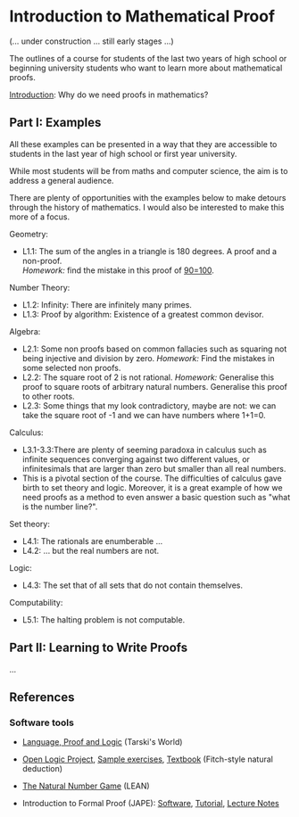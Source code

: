# Introduction to Mathematical Proof

(... under construction ... still early stages ...)

The outlines of a course for students of the last two years of high school or beginning university students who want to learn more about mathematical proofs.

[Introduction](introduction.md): Why do we need proofs in mathematics? 

## Part I: Examples

All these examples can be presented in a way that they are accessible to students in the last year of high school or first year university. 

While most students will be from maths and computer science, the aim is to address a general audience. 

There are plenty of opportunities with the examples below to make detours through the history of mathematics. I would also be interested to make this more of a focus.

Geometry: 
- L1.1: The sum of the angles in a triangle is 180 degrees. A proof and a non-proof.   
*Homework:* find the mistake in this proof of [90=100](https://cnx.org/contents/OD1Lhy17@20.20:5gTEWfDM@8/90-100-A-Proof).

Number Theory: 
- L1.2: Infinity: There are infinitely many primes.  
- L1.3: Proof by algorithm: Existence of a greatest common devisor. 

Algebra: 
- L2.1: Some non proofs based on common fallacies such as squaring not being injective and division by zero.
 *Homework:* Find the mistakes in some selected non proofs.
- L2.2: The square root of 2 is not rational.
*Homework:* Generalise this proof to square roots of arbitrary natural numbers. Generalise this proof to other roots.
- L2.3: Some things that my look contradictory, maybe are not: we can take the square root of -1 and we can have numbers where 1+1=0.

Calculus: 
- L3.1-3.3:There are plenty of seeming paradoxa in calculus such as infinite sequences converging against two different values, or infinitesimals that are larger than zero but smaller than all real numbers. 
- This is a pivotal section of the course. The difficulties of calculus gave birth to set theory and logic. Moreover, it is a great example of how we need proofs as a method to even answer a basic question such as "what is the number line?".

Set theory: 
- L4.1: The rationals are enumberable ... 
- L4.2: ... but the real numbers are not. 

Logic:
- L4.3: The set that of all sets that do not contain themselves. 

Computability: 

- L5.1: The halting problem is not computable.

## Part II: Learning to Write Proofs

...

## References

### Software tools

- [Language, Proof and Logic](https://www.gradegrinder.net/Products/lpl-index.html) (Tarski's World)

- [Open Logic Project](http://proofs.openlogicproject.org/), [Sample exercises](http://proofs.openlogicproject.org/fol-exs.html), [Textbook](http://forallx.openlogicproject.org/) (Fitch-style natural deduction)

- [The Natural Number Game](https://wwwf.imperial.ac.uk/~buzzard/xena/natural_number_game/) (LEAN)

- Introduction to Formal Proof (JAPE): [Software](http://www.cs.ox.ac.uk/people/bernard.sufrin/personal/jape.org/japeforallindex.html), [Tutorial](http://www.cs.ox.ac.uk/people/bernard.sufrin/personal/jape.org/OXFORDIFP/Jape/JapeForIFP.pdf), [Lecture Notes](http://www.cs.ox.ac.uk/people/bernard.sufrin/personal/jape.org/OXFORDIFP/Lectures/)



